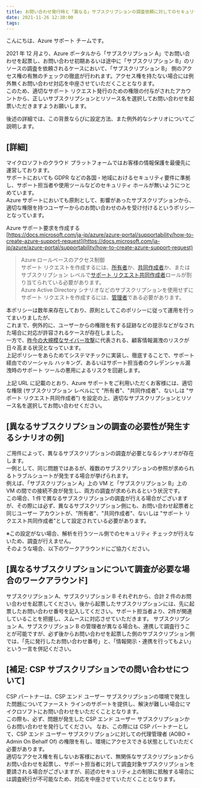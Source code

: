 ```yaml
---
title: お問い合わせ発行時と「異なる」サブスクリプションの調査依頼に対してのセキュリティ チェックが強化されます
date: 2021-11-26 12:30:00
tags:
---
```


こんにちは、Azure サポート チームです。

2021 年 12 月より、Azure ポータルから「サブスクリプション A」でお問い合わせを起票し、お問い合わせ初期あるいは途中に「サブスクリプション B」のリソースの調査を依頼されるケースにおいて、「サブスクリプション B」 側のアクセス権の有無のチェックの徹底が行われます。アクセス権を持たない場合には例外無くお問い合わせ対応を中座させていただくこととなります。  
このため、適切なサポート リクエスト発行のための権限の付与がされたアカウントから、正しいサブスクリプションとリソース名を選択してお問い合わせを起票いただきますようお願いします。
 
後述の詳細では、この背景ならびに設定方法、また例外的なシナリオについてご説明します。

## [詳細]
マイクロソフトのクラウド プラットフォームではお客様の情報保護を最優先に運営しております。<br>サポートにおいても GDPR などの各国・地域におけるセキュリティ要件に準拠し、サポート担当者や使用ツールなどのセキュリティ ホールが無いようにつとめています。  
Azure サポートにおいても原則として、影響があったサブスクリプションから、適切な権限を持つユーザーからのお問い合わせのみを受け付けるというポリシーとなっています。

Azure サポート要求を作成する  
[https://docs.microsoft.com/ja-jp/azure/azure-portal/supportability/how-to-create-azure-support-request](https://docs.microsoft.com/ja-jp/azure/azure-portal/supportability/how-to-create-azure-support-request)

>Azure ロールベースのアクセス制御  
>サポート リクエストを作成するには、[所有者](https://docs.microsoft.com/ja-jp/azure/role-based-access-control/built-in-roles#owner)か、[共同作成者](https://docs.microsoft.com/ja-jp/azure/role-based-access-control/built-in-roles#contributor)か、またはサブスクリプション レベルで[サポート リクエスト共同作成者](https://docs.microsoft.com/ja-jp/azure/role-based-access-control/built-in-roles#support-request-contributor)ロールが割り当てられている必要があります。  
>Azure Active Directory シナリオなどのサブスクリプションを使用せずにサポート リクエストを作成するには、[管理者](https://docs.microsoft.com/ja-jp/azure/active-directory/roles/permissions-reference)である必要があります。
 
本ポリシーは数年来存在しており、原則としてこのポリシーに従って運用を行ってまいりましたが、<br>これまで、例外的に、ユーザーからの権限を有する証跡などの提示などがなされた場合に対応が許容されるケースが存在しました。<br>一方で、[昨今の大規模なサイバー攻撃](<br>)に代表される、顧客情報漏洩のリスクが日々高まる状況となっています。<br>上記ポリシーをあらためてシステマチックに実装し、徹底することで、サポート経由でのソーシャル ハッキング、あるいはサポート担当者のクレデンシャル漏洩時のサポート ツールの悪用によるリスクを回避します。

上記 URL に記載のとおり、Azure サポートをご利用いただくお客様には、適切な権限 (サブスクリプション レベルにて "所有者"、"共同作成者"、ないしは "サポート リクエスト共同作成者") を設定の上、適切なサブスクリプションとリソース名を選択してお問い合わせください。

## [異なるサブスクリプションの調査の必要性が発生するシナリオの例]
ご用件によって、異なるサブスクリプションの調査が必要となるシナリオが存在します。<br>一例として、同じ問題ではあるが、複数のサブスクリプションの参照が求められるトラブルシュートが発生する場合が挙げられます。<br>例えば、「サブスクリプション A」上の VM と「サブスクリプション B」上の VM の間での接続不良が発生し、両方の調査が求められるという状況です。  
この場合、1 件で異なるサブスクリプションの調査が行える場合がございますが、その際には必ず、異なるサブスクリプション側にも、お問い合わせ起票者と同じユーザー アカウントが、"所有者"、"共同作成者"、ないしは "サポート リクエスト共同作成者"として設定されている必要があります。
 
※この設定がない場合、解析を行うツール側でのセキュリティ チェックが行えないため、調査が行えません。<br>そのような場合、以下のワークアラウンドにご協力ください。
 
## [異なるサブスクリプションについて調査が必要な場合のワークアラウンド]
サブスクリプション A、サブスクリプション B それぞれから、合計 2 件のお問い合わせを起票してください。後から起票したサブスクリプションには、先に起票したお問い合わせ番号を記入してください。サポート担当者より、2件が関連していることを把握し、スムースに対応させていただきます。
サブスクリプション A、サブスクリプション B の管理者が異なる場合も、連携して調査行うことが可能ですが、必ず後からお問い合わせを起票した側のサブスクリプション側では、「先に発行したお問い合わせ番号」と、「情報開示・連携を行ってもよい」という一言を併記ください。
 
## [補足: CSP サブスクリプションでの問い合わせについて]
CSP パートナーは、CSP エンド ユーザー サブスクリプションの環境で発生した問題についてファースト ラインのサポートを提供し、解決が難しい場合にマイクロソフトにお問い合わせをいただくこととなります。<br>この際も、必ず、問題が発生した CSP エンド ユーザー サブスクリプションからお問い合わせを発行してください。
なお、この際には CSP パートナーとして、CSP エンド ユーザー サブスクリプションに対しての代理管理者 (AOBO = Admin On Behalf Of) の権限を有し、環境にアクセスできる状態としていただく必要があります。  
適切なアクセス権を有しないお客様において、無関係なサブスクリプションからお問い合わせを起票し、サポート担当者に対して調査対象サブスクリプションを要請される場合がございますが、前述のセキュリティ上の制限に抵触する場合には調査続行が不可能なため、対応を中座させていただくこととなります。
